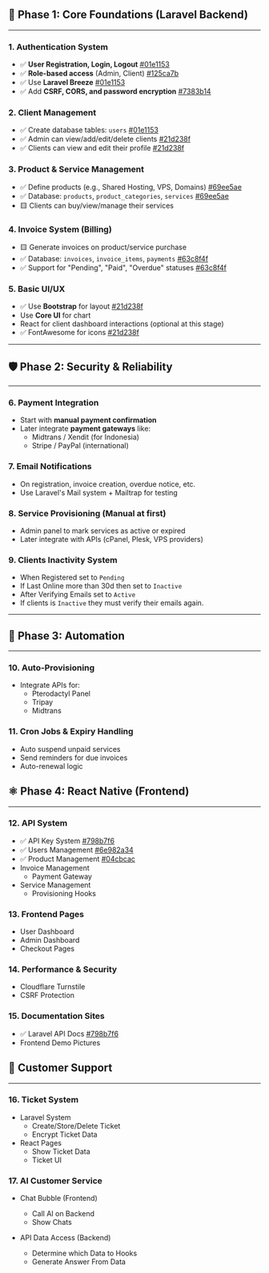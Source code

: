 ## 🔧 Phase 1: Core Foundations (Laravel Backend)
----------------------------------------

### 1. **Authentication System**
- ✅ **User Registration, Login, Logout** [#01e1153](https://github.com/NekoMonci12/YueMi-Billing-Backend/commit/01e115304f06ed33529d84816222fc2dd3b23591)
- ✅ **Role-based access** (Admin, Client) [#125ca7b](https://github.com/NekoMonci12/YueMi-Billing-Backend/commit/125ca7bafc6cb71dba819707533544b2e551491d)
- ✅ Use **Laravel Breeze** [#01e1153](https://github.com/NekoMonci12/YueMi-Billing-Backend/commit/01e115304f06ed33529d84816222fc2dd3b23591)
- ✅ Add **CSRF, CORS, and password encryption** [#7383b14](https://github.com/NekoMonci12/YueMi-Billing-Backend/commit/7383b14285ff477e297ec6e04de66c4600ed80dd)

### 2. **Client Management**
- ✅ Create database tables: `users` [#01e1153](https://github.com/NekoMonci12/YueMi-Billing-Backend/commit/01e115304f06ed33529d84816222fc2dd3b23591)
- ✅ Admin can view/add/edit/delete clients [#21d238f](https://github.com/NekoMonci12/YueMi-Billing-Backend/commit/21d238fad2f4e68c5e3c17d2c2cbe070045842b3)
- ✅ Clients can view and edit their profile [#21d238f](https://github.com/NekoMonci12/YueMi-Billing-Backend/commit/21d238fad2f4e68c5e3c17d2c2cbe070045842b3)

### 3. **Product & Service Management**
- ✅ Define products (e.g., Shared Hosting, VPS, Domains) [#69ee5ae](https://github.com/NekoMonci12/YueMi-Billing-Backend/commit/69ee5ae0e74cff1d40e8be2109041683fe0535dc)
- ✅ Database: `products`, `product_categories`, `services` [#69ee5ae](https://github.com/NekoMonci12/YueMi-Billing-Backend/commit/69ee5ae0e74cff1d40e8be2109041683fe0535dc)
- 🟨 Clients can buy/view/manage their services

### 4. **Invoice System (Billing)**
- 🟨 Generate invoices on product/service purchase
- ✅ Database: `invoices`, `invoice_items`, `payments` [#63c8f4f](https://github.com/NekoMonci12/YueMi-Billing-Backend/commit/63c8f4f82ab28a8a82e5d5121f341861ed16cc66)
- ✅ Support for "Pending", "Paid", "Overdue" statuses [#63c8f4f](https://github.com/NekoMonci12/YueMi-Billing-Backend/commit/63c8f4f82ab28a8a82e5d5121f341861ed16cc66)

### 5. **Basic UI/UX**
- ✅ Use **Bootstrap** for layout [#21d238f](https://github.com/NekoMonci12/YueMi-Billing-Backend/commit/21d238fad2f4e68c5e3c17d2c2cbe070045842b3)
- Use **Core UI** for chart
- React for client dashboard interactions (optional at this stage)
- ✅ FontAwesome for icons [#21d238f](https://github.com/NekoMonci12/YueMi-Billing-Backend/commit/21d238fad2f4e68c5e3c17d2c2cbe070045842b3)

---

## 🛡️ Phase 2: Security & Reliability
----------------------------------

### 6. **Payment Integration**
- Start with **manual payment confirmation**
- Later integrate **payment gateways** like:
  - Midtrans / Xendit (for Indonesia)
  - Stripe / PayPal (international)

### 7. **Email Notifications**
- On registration, invoice creation, overdue notice, etc.
- Use Laravel's Mail system + Mailtrap for testing

### 8. **Service Provisioning (Manual at first)**
- Admin panel to mark services as active or expired
- Later integrate with APIs (cPanel, Plesk, VPS providers)

### 9. **Clients Inactivity System**
- When Registered set to `Pending`
- If Last Online more than 30d then set to `Inactive`
- After Verifying Emails set to `Active`
- If clients is `Inactive` they must verify their emails again.
---

## 🔁 Phase 3: Automation
--------------------------------

### 10. **Auto-Provisioning**
- Integrate APIs for:
  - Pterodactyl Panel
  - Tripay
  - Midtrans

### 11. **Cron Jobs & Expiry Handling**
- Auto suspend unpaid services
- Send reminders for due invoices
- Auto-renewal logic

## ⚛️ Phase 4: React Native (Frontend)
--------------------------------

### 12. **API System**
- ✅ API Key System [#798b7f6](https://github.com/NekoMonci12/YueMi-Billing-Backend/commit/798b7f6ea1fc95d49c732e06c9d3fdac49f3d103)
- ✅ Users Management [#6e982a34](https://github.com/NekoMonci12/YueMi-Billing-Backend/commit/6e982a3494106db5ceebab2954e73cd7a9a50636)
- ✅ Product Management [#04cbcac](https://github.com/NekoMonci12/YueMi-Billing-Backend/commit/04cbcaccde585a4bd3268dd92e2b7813d8b459e4)
- Invoice Management
  - Payment Gateway
- Service Management
  - Provisioning Hooks

### 13. **Frontend Pages**
- User Dashboard
- Admin Dashboard
- Checkout Pages

### 14. **Performance & Security**
- Cloudflare Turnstile
- CSRF Protection

### 15. **Documentation Sites**
- ✅ Laravel API Docs [#798b7f6](https://github.com/NekoMonci12/YueMi-Billing-Backend/commit/798b7f6ea1fc95d49c732e06c9d3fdac49f3d103)
- Frontend Demo Pictures

## 🎫 Customer Support
--------------------------------

### 16. **Ticket System**
- Laravel System
  - Create/Store/Delete Ticket
  - Encrypt Ticket Data
- React Pages
  - Show Ticket Data
  - Ticket UI

### 17. **AI Customer Service**
- Chat Bubble (Frontend)
  - Call AI on Backend
  - Show Chats

- API Data Access (Backend)
  - Determine which Data to Hooks
  - Generate Answer From Data